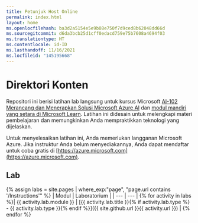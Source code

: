 ```yaml
---
title: Petunjuk Host Online
permalink: index.html
layout: home
ms.openlocfilehash: ba3d2a5154e5e9b08e750f7d9ced8b62048dd66d
ms.sourcegitcommit: d6da3bcb25d1cff0edacd759e75b7608a4694f03
ms.translationtype: HT
ms.contentlocale: id-ID
ms.lasthandoff: 11/16/2021
ms.locfileid: "145195668"
---
```

# <a name="content-directory"></a>Direktori Konten

Repositori ini berisi latihan lab langsung untuk kursus Microsoft [AI-102 Merancang dan Menerapkan Solusi Microsoft Azure AI](https://docs.microsoft.com/learn/certifications/courses/ai-102t00) dan [modul mandiri yang setara di Microsoft Learn](https://aka.ms/AzureLearn_AIEngineer). Latihan ini didesain untuk melengkapi materi pembelajaran dan memungkinkan Anda mempraktikkan teknologi yang dijelaskan.

Untuk menyelesaikan latihan ini, Anda memerlukan langganan Microsoft Azure. Jika instruktur Anda belum menyediakannya, Anda dapat mendaftar untuk coba gratis di [https://azure.microsoft.com](https://azure.microsoft.com).

## <a name="labs"></a>Lab

{% assign labs = site.pages | where_exp:"page", "page.url contains '/Instructions'" %}
| Modul | Laboratorium |
| --- | --- | 
{% for activity in labs  %}| {{ activity.lab.module }} | [{{ activity.lab.title }}{% if activity.lab.type %} - {{ activity.lab.type }}{% endif %}]({{ site.github.url }}{{ activity.url }}) |
{% endfor %}


